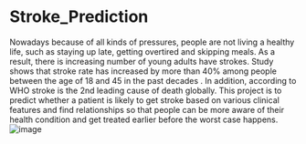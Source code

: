 # Stroke_Prediction

Nowadays because of all kinds of pressures, people are not living a healthy life, such as staying up late, getting overtired and skipping meals. As a result, there is increasing number of young adults have strokes. Study shows that stroke rate has increased by more than 40% among people between the age of 18 and 45 in the past decades . In addition, according to WHO stroke is the 2nd leading cause of death globally. This project is to predict whether a patient is likely to get stroke based on various clinical features and find relationships so that people can be more aware of their health condition and get treated earlier before the worst case happens. ![image](https://user-images.githubusercontent.com/71907514/116112188-5614d880-a685-11eb-9270-cbb3cf28c328.png)
